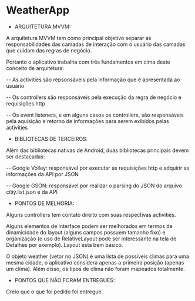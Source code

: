 # WeatherApp

* ARQUITETURA MVVM:

A arquitetura MVVM tem como principal objetivo separar as responsabilidades das 
camadas de interação com o usuário das camadas que cuidam das regras de negócio.

Portanto o aplicativo trabalha com três fundamentos em cima deste conceito de arquitetura:

-- As activities são repsonsáveis pela informação que é apresentada ao usuário

-- Os controllers são responsáveis pela execução da regra de negócio e requisições http

-- Os event listeners, e em alguns casos os controllers, são responsáveis pela aquisição 
e retorno de informações para serem exibidos pelas activities

* BIBLIOTECAS DE TERCEIROS:

Além das bibliotecas nativas de Android, duas bibliotecas principais devem ser destacadas:

-- Google Volley: responsável por executar as requisições http e adquirir as informações da API por JSON

-- Google GSON: responsável por realizar o parsing do JSON do arquivo citiy.list.json e da API

* PONTOS DE MELHORIA:

Alguns controllers tem contato direito com suas respectivas activities.

Alguns elementos de interface podem ser melhorados em termos de dinamicidade do layout (alguns campos possuem tamanho fixo) e organização (o uso de RelativeLayout pode ser interessante na tela de Detalhes por exemplo). Layout esta bem básico.

O objeto weather (vetor no JSON) é uma lista de possíveis climas para uma mesma cidade, o aplicativo considera apenas a primeira posição (apenas um clima). Além disso, os tipos de clima não foram mapeados totalmente.

* PONTOS QUE NÃO FORAM ENTREGUES:

Creio que o que foi pedido foi entregue.


